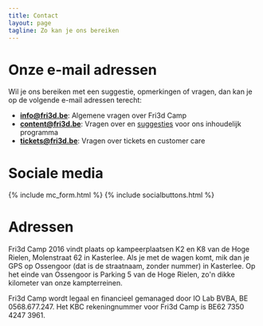 ```yaml
---
title: Contact
layout: page
tagline: Zo kan je ons bereiken
---
```


# Onze e-mail adressen

Wil je ons bereiken met een suggestie, opmerkingen of vragen, dan kan je op de volgende e-mail adressen terecht:

* **<a href="mailto:info@fri3d.be">info@fri3d.be</a>**: Algemene vragen over Fri3d Camp
* **<a href="mailto:content@fri3d.be">content@fri3d.be</a>**: Vragen over en <a href="/uitnodiging">suggesties</a> voor ons inhoudelijk programma
* **<a href="mailto:tickets@fri3d.be">tickets@fri3d.be</a>**: Vragen over tickets en customer care
  
# Sociale media

{% include mc_form.html %}
{% include socialbuttons.html %}

# Adressen

Fri3d Camp 2016 vindt plaats op kampeerplaatsen K2 en K8 van de Hoge Rielen, Molenstraat 62 in Kasterlee. Als je met de wagen komt, mik dan je GPS op Ossengoor (dat is de straatnaam, zonder nummer) in Kasterlee. Op het einde van Ossengoor is Parking 5 van de Hoge Rielen, zo'n dikke kilometer van onze kampterreinen.

Fri3d Camp wordt legaal en financieel gemanaged door IO Lab BVBA, BE 0568.677.247. Het KBC rekeningnummer voor Fri3d Camp is BE62 7350 4247 3961.